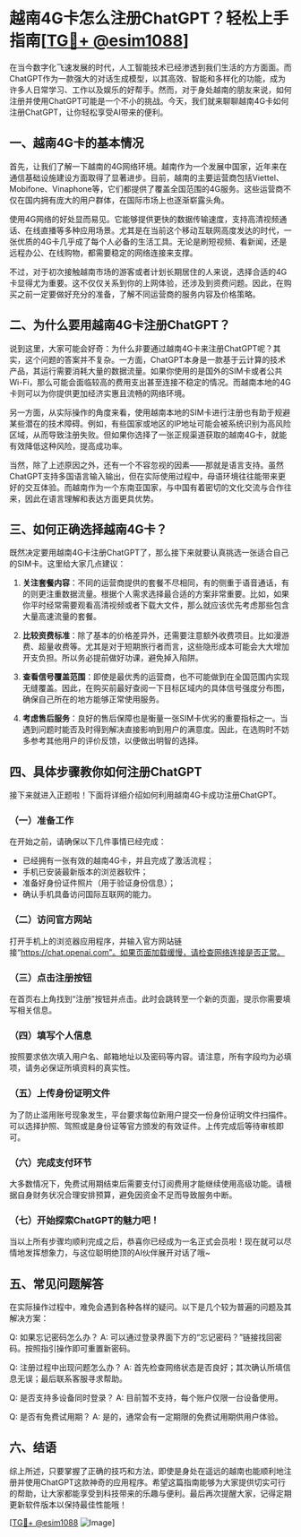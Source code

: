 # 越南4G卡怎么注册ChatGPT？轻松上手指南[[TG💪+ @esim1088](https://t.me/s/esim1088)]

在当今数字化飞速发展的时代，人工智能技术已经渗透到我们生活的方方面面。而ChatGPT作为一款强大的对话生成模型，以其高效、智能和多样化的功能，成为许多人日常学习、工作以及娱乐的好帮手。然而，对于身处越南的朋友来说，如何注册并使用ChatGPT可能是一个不小的挑战。今天，我们就来聊聊越南4G卡如何注册ChatGPT，让你轻松享受AI带来的便利。

## 一、越南4G卡的基本情况

首先，让我们了解一下越南的4G网络环境。越南作为一个发展中国家，近年来在通信基础设施建设方面取得了显著进步。目前，越南的主要运营商包括Viettel、Mobifone、Vinaphone等，它们都提供了覆盖全国范围的4G服务。这些运营商不仅在国内拥有庞大的用户群体，在国际市场上也逐渐崭露头角。

使用4G网络的好处显而易见。它能够提供更快的数据传输速度，支持高清视频通话、在线直播等多种应用场景。尤其是在当前这个移动互联网高度发达的时代，一张优质的4G卡几乎成了每个人必备的生活工具。无论是刷短视频、看新闻，还是远程办公、在线购物，都需要稳定的网络连接来支撑。

不过，对于初次接触越南市场的游客或者计划长期居住的人来说，选择合适的4G卡显得尤为重要。这不仅仅关系到你的上网体验，还涉及到资费问题。因此，在购买之前一定要做好充分的准备，了解不同运营商的服务内容及价格策略。

## 二、为什么要用越南4G卡注册ChatGPT？

说到这里，大家可能会好奇：为什么非要通过越南4G卡来注册ChatGPT呢？其实，这个问题的答案并不复杂。一方面，ChatGPT本身是一款基于云计算的技术产品，其运行需要消耗大量的数据流量。如果你使用的是国外的SIM卡或者公共Wi-Fi，那么可能会面临较高的费用支出甚至连接不稳定的情况。而越南本地的4G卡则可以为你提供更加经济实惠且流畅的网络环境。

另一方面，从实际操作的角度来看，使用越南本地的SIM卡进行注册也有助于规避某些潜在的技术障碍。例如，有些国家或地区的IP地址可能会被系统识别为高风险区域，从而导致注册失败。但如果你选择了一张正规渠道获取的越南4G卡，就能有效降低这种风险，提高成功率。

当然，除了上述原因之外，还有一个不容忽视的因素——那就是语言支持。虽然ChatGPT支持多国语言输入输出，但在实际使用过程中，母语环境往往能带来更好的交互体验。而越南作为一个东南亚国家，与中国有着密切的文化交流与合作往来，因此在语言理解和表达方面更具优势。

## 三、如何正确选择越南4G卡？

既然决定要用越南4G卡注册ChatGPT了，那么接下来就要认真挑选一张适合自己的SIM卡。这里给大家几点建议：

1. **关注套餐内容**：不同的运营商提供的套餐不尽相同，有的侧重于语音通话，有的则更注重数据流量。根据个人需求选择最合适的方案非常重要。比如，如果你平时经常需要观看高清视频或者下载大文件，那么就应该优先考虑那些包含大量高速流量的套餐。

2. **比较资费标准**：除了基本的价格差异外，还需要注意额外收费项目。比如漫游费、超量收费等。尤其是对于短期旅行者而言，这些隐形成本可能会大大增加开支负担。所以务必提前做好功课，避免掉入陷阱。

3. **查看信号覆盖范围**：即使是最优秀的运营商，也不可能做到在全国范围内实现无缝覆盖。因此，在购买前最好查阅一下目标区域内的具体信号强度分布图，确保自己所在的地方能够正常使用服务。

4. **考虑售后服务**：良好的售后保障也是衡量一张SIM卡优劣的重要指标之一。当遇到问题时能否及时得到解决直接影响到用户的满意度。因此，在选购时不妨多参考其他用户的评价反馈，以便做出明智的选择。

## 四、具体步骤教你如何注册ChatGPT

接下来就进入正题啦！下面将详细介绍如何利用越南4G卡成功注册ChatGPT。

### （一）准备工作

在开始之前，请确保以下几件事情已经完成：
- 已经拥有一张有效的越南4G卡，并且完成了激活流程；
- 手机已安装最新版本的浏览器软件；
- 准备好身份证件照片（用于验证身份信息）；
- 确认手机具备访问国际互联网的能力。

### （二）访问官方网站

打开手机上的浏览器应用程序，并输入官方网站链接“https://chat.openai.com”。如果页面加载缓慢，请检查网络连接是否正常。

### （三）点击注册按钮

在首页右上角找到“注册”按钮并点击。此时会跳转至一个新的页面，提示你需要填写相关信息。

### （四）填写个人信息

按照要求依次填入用户名、邮箱地址以及密码等内容。请注意，所有字段均为必填项，请务必保证所填资料的真实性。

### （五）上传身份证明文件

为了防止滥用账号现象发生，平台要求每位新用户提交一份身份证明文件扫描件。可以选择护照、驾照或是身份证等官方颁发的有效证件。上传完成后等待审核即可。

### （六）完成支付环节

大多数情况下，免费试用期结束后需要支付订阅费用才能继续使用高级功能。请根据自身财务状况合理安排预算，避免因资金不足而导致服务中断。

### （七）开始探索ChatGPT的魅力吧！

当以上所有步骤均顺利完成之后，恭喜你已经成为一名正式会员啦！现在就可以尽情地发挥想象力，与这位聪明绝顶的AI伙伴展开对话了哦~

## 五、常见问题解答

在实际操作过程中，难免会遇到各种各样的疑问。以下是几个较为普遍的问题及其解决方案：

Q: 如果忘记密码怎么办？
A: 可以通过登录界面下方的“忘记密码？”链接找回密码。按照指引操作即可重置新密码。

Q: 注册过程中出现问题怎么办？
A: 首先检查网络状态是否良好；其次确认所填信息无误；最后联系客服寻求帮助。

Q: 是否支持多设备同时登录？
A: 目前暂不支持，每个账户仅限一台设备使用。

Q: 是否有免费试用期？
A: 是的，通常会有一定期限的免费试用期供用户体验。

## 六、结语

综上所述，只要掌握了正确的技巧和方法，即使是身处在遥远的越南也能顺利地注册并使用ChatGPT这款神奇的应用程序。希望这篇指南能够为大家提供切实可行的帮助，让大家都能享受到科技带来的乐趣与便利。最后再次提醒大家，记得定期更新软件版本以保持最佳性能哦！

[[TG💪+ @esim1088](https://t.me/s/esim1088) ![Image](https://i.postimg.cc/4NQfJmqS/Snipaste-2025-05-13-00-14-12.png)]